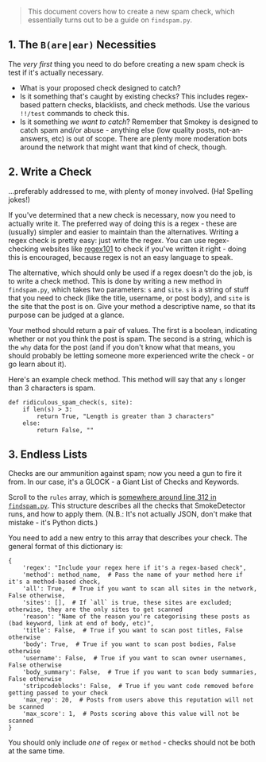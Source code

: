 > This document covers how to create a new spam check, which essentially turns out to be a guide on `findspam.py`.

## 1. The `B(are|ear)` Necessities
The *very first* thing you need to do before creating a new spam check is test if it's actually necessary.

 - What is your proposed check designed to catch?
 - Is it something that's caught by existing checks? This includes regex-based pattern checks, blacklists, and check methods. Use the various `!!/test` commands to check this.
 - Is it something *we want to catch*? Remember that Smokey is designed to catch spam and/or abuse - anything else (low quality posts, not-an-answers, etc) is out of scope. There are plenty more moderation bots around the network that might want that kind of check, though.

## 2. Write a Check
...preferably addressed to me, with plenty of money involved. (Ha! Spelling jokes!)

If you've determined that a new check is necessary, now you need to actually write it. The preferred way of doing this is a regex - these are (usually) simpler and easier to maintain than the alternatives. Writing a regex check is pretty easy: just write the regex. You can use regex-checking websites like [regex101](http://regex101.com) to check if you've written it right - doing this is encouraged, because regex is not an easy language to speak.

The alternative, which should only be used if a regex doesn't do the job, is to write a check method. This is done by writing a new method in `findspam.py`, which takes two parameters: `s` and `site`. `s` is a string of stuff that you need to check (like the title, username, or post body), and `site` is the site that the post is on. Give your method a descriptive name, so that its purpose can be judged at a glance.

Your method should return a pair of values. The first is a boolean, indicating whether or not you think the post is spam. The second is a string, which is the `why` data for the post (and if you don't know what that means, you should probably be letting someone more experienced write the check - or go learn about it).

Here's an example check method. This method will say that any `s` longer than 3 characters is spam.

    def ridiculous_spam_check(s, site):
        if len(s) > 3:
            return True, "Length is greater than 3 characters"
        else:
            return False, ""

## 3. Endless Lists
Checks are our ammunition against spam; now you need a gun to fire it from. In our case, it's a GLOCK - a Giant List of Checks and Keywords.

Scroll to the `rules` array, which is [somewhere around line 312 in `findspam.py`](https://github.com/Charcoal-SE/SmokeDetector/blob/master/findspam.py#L312). This structure describes all the checks that SmokeDetector runs, and how to apply them. (N.B.: It's not actually JSON, don't make that mistake - it's Python dicts.)

You need to add a new entry to this array that describes your check. The general format of this dictionary is:

    {
        'regex': "Include your regex here if it's a regex-based check",
        'method': method_name,  # Pass the name of your method here if it's a method-based check,
        'all': True,  # True if you want to scan all sites in the network, False otherwise,
        'sites': [],  # If `all` is true, these sites are excluded; otherwise, they are the only sites to get scanned
        'reason': "Name of the reason you're categorising these posts as (bad keyword, link at end of body, etc)",
        'title': False,  # True if you want to scan post titles, False otherwise
        'body': True,  # True if you want to scan post bodies, False otherwise
        'username': False,  # True if you want to scan owner usernames, False otherwise
        'body_summary': False,  # True if you want to scan body summaries, False otherwise
        'stripcodeblocks': False,  # True if you want code removed before getting passed to your check
        'max_rep': 20,  # Posts from users above this reputation will not be scanned
        'max_score': 1,  # Posts scoring above this value will not be scanned
    }

You should only include *one* of `regex` or `method` - checks should not be both at the same time.